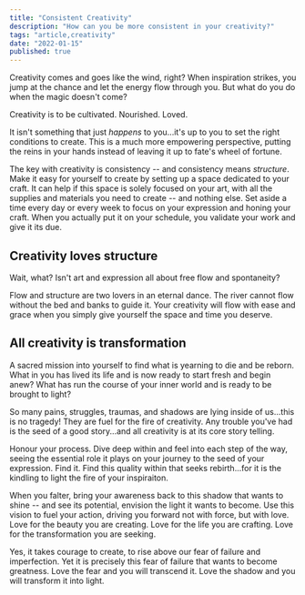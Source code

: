 ```yaml
---
title: "Consistent Creativity"
description: "How can you be more consistent in your creativity?"
tags: "article,creativity"
date: "2022-01-15"
published: true
---
```


Creativity comes and goes like the wind, right? When inspiration strikes, you jump at the chance and let the energy flow through you. But what do you do when the magic doesn't come?

Creativity is to be cultivated. Nourished. Loved.

It isn't something that just *happens* to you...it's up to you to set the right conditions to create. This is a much more empowering perspective, putting the reins in your hands instead of leaving it up to fate's wheel of fortune.

The key with creativity is consistency -- and consistency means *structure*. Make it easy for yourself to create by setting up a space dedicated to your craft. It can help if this space is solely focused on your art, with all the supplies and materials you need to create -- and nothing else. Set aside a time every day or every week to focus on your expression and honing your craft. When you actually put it on your schedule, you validate your work and give it its due.


## Creativity loves structure

Wait, what? Isn't art and expression all about free flow and spontaneity?

Flow and structure are two lovers in an eternal dance. The river cannot flow without the bed and banks to guide it. Your creativity will flow with ease and grace when you simply give yourself the space and time you deserve.


## All creativity is transformation

A sacred mission into yourself to find what is yearning to die and be reborn. What in you has lived its life and is now ready to start fresh and begin anew? What has run the course of your inner world and is ready to be brought to light?

So many pains, struggles, traumas, and shadows are lying inside of us...this is no tragedy! They are fuel for the fire of creativity. Any trouble you've had is the seed of a good story...and all creativity is at its core story telling.

Honour your process. Dive deep within and feel into each step of the way, seeing the essential role it plays on your journey to the seed of your expression. Find it. Find this quality within that seeks rebirth...for it is the kindling to light the fire of your inspiraiton.

When you falter, bring your awareness back to this shadow that wants to shine -- and see its potential, envision the light it wants to become. Use this vision to fuel your action, driving you forward not with force, but with love. Love for the beauty you are creating. Love for the life you are crafting. Love for the transformation you are seeking.

Yes, it takes courage to create, to rise above our fear of failure and imperfection. Yet it is precisely this fear of failure that wants to become greatness. Love the fear and you will transcend it. Love the shadow and you will transform it into light.

